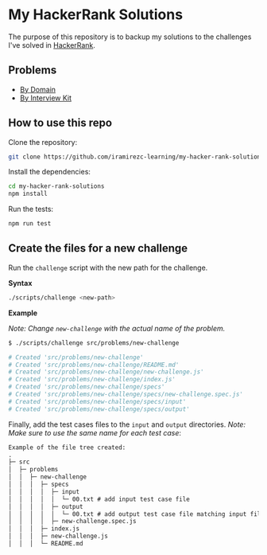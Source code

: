 # My HackerRank Solutions

The purpose of this repository is to backup my solutions to the challenges I've solved in [HackerRank](https://www.hackerrank.com/).

## Problems

* [By Domain](docs/domains.md)
* [By Interview Kit](docs/interview-kit.md)

## How to use this repo

Clone the repository:

```sh
git clone https://github.com/iramirezc-learning/my-hacker-rank-solutions.git
```

Install the dependencies:

```sh
cd my-hacker-rank-solutions
npm install
```

Run the tests:

```sh
npm run test
```

## Create the files for a new challenge

Run the `challenge` script with the new path for the challenge.

__Syntax__

```sh
./scripts/challenge <new-path>
```

__Example__

_Note: Change `new-challenge` with the actual name of the problem._

```sh
$ ./scripts/challenge src/problems/new-challenge

# Created 'src/problems/new-challenge'
# Created 'src/problems/new-challenge/README.md'
# Created 'src/problems/new-challenge/new-challenge.js'
# Created 'src/problems/new-challenge/index.js'
# Created 'src/problems/new-challenge/specs'
# Created 'src/problems/new-challenge/specs/new-challenge.spec.js'
# Created 'src/problems/new-challenge/specs/input'
# Created 'src/problems/new-challenge/specs/output'
```

Finally, add the test cases files to the `input` and `output` directories. _Note: Make sure to use the same name for each test case_:

```txt
Example of the file tree created:
.
├─ src
│  ├─ problems
│  │  ├─ new-challenge
│  │  │  ├─ specs
│  │  │  │  ├─ input
│  │  │  │  │  └─ 00.txt # add input test case file
│  │  │  │  ├─ output
│  │  │  │  │  └─ 00.txt # add output test case file matching input file name
│  │  │  │  ├─ new-challenge.spec.js
│  │  │  ├─ index.js
│  │  │  ├─ new-challenge.js
│  │  │  └─ README.md

```